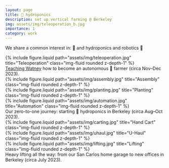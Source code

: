 ```yaml
---
layout: page
title: 🍓 hydroponics
description: set up vertical farming @ Berkeley
img: assets/img/teleoperation_b.jpg
importance: 1
category: work
---
```


We share a common interest in: 🍓 and hydroponics and robotics 🦾

<div class="row">
    <div class="col-sm mt-3 mt-md-0">
        {% include figure.liquid path="assets/img/teleoperation.jpg" title="Teleoperation" class="img-fluid rounded z-depth-1" %}
    </div>
</div>
<div class="caption">
    <a href="https://youtu.be/NGgXK1PzWXQ">Teaching Watney</a> how to become an autonomous 🍓 farmer (circa Nov–Dec 2023).
</div>

<div class="row">
    <div class="col-sm mt-3 mt-md-0">
        {% include figure.liquid path="assets/img/assembly.jpg" title="Assembly" class="img-fluid rounded z-depth-1" %}
    </div>
    <div class="col-sm-3 mt-3 mt-md-0">
        {% include figure.liquid path="assets/img/planting.jpg" title="Planting" class="img-fluid rounded z-depth-1" %}
    </div>
    <div class="col-sm-3 mt-3 mt-md-0">
        {% include figure.liquid path="assets/img/automation.jpg" title="Automation" class="img-fluid rounded z-depth-1" %}
    </div>
</div>
<div class="caption">
    Our zero-to-one journey: starting 🍓 hydroponics in Berkeley (circa Aug–Oct 2023).
</div>

<div class="row justify-content-sm-center">
    <div class="col-sm mt-3 mt-md-0">
        {% include figure.liquid path="assets/img/carting.jpg" title="Hand Cart" class="img-fluid rounded z-depth-1" %}
    </div>
    <div class="col-sm mt-3 mt-md-0">
        {% include figure.liquid path="assets/img/uhaul.jpg" title="U-Haul" class="img-fluid rounded z-depth-1" %}
    </div>
    <div class="col-sm mt-3 mt-md-0">
        {% include figure.liquid path="assets/img/lifting.jpg" title="Lifting" class="img-fluid rounded z-depth-1" %}
    </div>
</div>
<div class="caption">
    Heavy lifting all the way: from our San Carlos home garage to new offices in Berkeley (circa July 2023).
</div>
